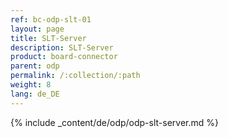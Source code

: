 ```yaml
---
ref: bc-odp-slt-01
layout: page
title: SLT-Server
description: SLT-Server
product: board-connector
parent: odp
permalink: /:collection/:path
weight: 8
lang: de_DE
---
```


{% include _content/de/odp/odp-slt-server.md %}  